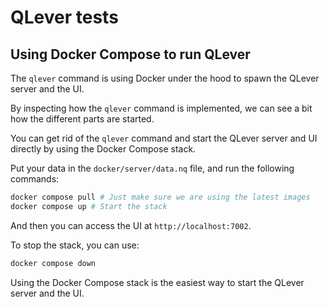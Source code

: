 # QLever tests

## Using Docker Compose to run QLever

The `qlever` command is using Docker under the hood to spawn the QLever server and the UI.

By inspecting how the `qlever` command is implemented, we can see a bit how the different parts are started.

You can get rid of the `qlever` command and start the QLever server and UI directly by using the Docker Compose stack.

Put your data in the `docker/server/data.nq` file, and run the following commands:

```sh
docker compose pull # Just make sure we are using the latest images
docker compose up # Start the stack
```

And then you can access the UI at `http://localhost:7002`.

To stop the stack, you can use:

```sh
docker compose down
```

Using the Docker Compose stack is the easiest way to start the QLever server and the UI.
